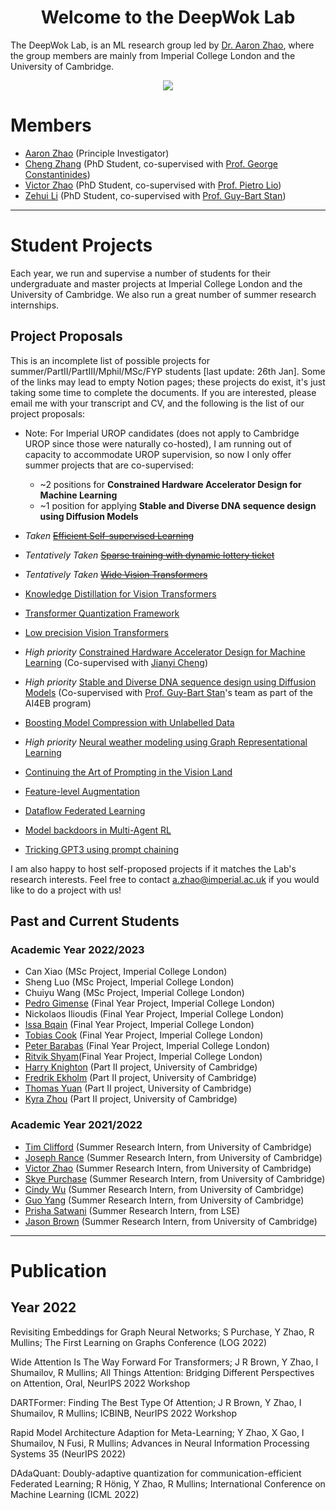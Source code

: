 <center> <h1>Welcome to the DeepWok Lab</h1> </center>

The DeepWok Lab, is an ML research group led by [Dr. Aaron Zhao](https://aaronzhao.me/), where the group members are mainly from Imperial College London and the University of Cambridge.

<center>
<img src="{{site.baseurl}}/deepwok2.png">
</center>



# Members

* [Aaron Zhao](https://aaronzhao.me/)  (Principle Investigator)
* [Cheng Zhang](https://www.linkedin.com/in/cheng-zhang-2aa1061a1/?originalSubdomain=cn) (PhD Student, co-supervised with [Prof. George Constantinides](https://cas.ee.ic.ac.uk/people/gac1/))
* [Victor Zhao](https://victorzxy.github.io/) (PhD Student, co-supervised with [Prof. Pietro Lio](https://www.cl.cam.ac.uk/~pl219/))
* [Zehui Li](https://healthtechweb.com/) (PhD Student, co-supervised with [Prof. Guy-Bart Stan](https://gstan.bg-research.cc.ic.ac.uk/welcome.html#Group_members))

---
# Student Projects

Each year, we run and supervise a number of students for their undergraduate and master projects at Imperial College London and the University of Cambridge. We also run a great number of summer research internships.

## Project Proposals

This is an incomplete list of possible projects for summer/PartII/PartIII/Mphil/MSc/FYP students [last update: 26th Jan].
Some of the links may lead to empty Notion pages; these projects do exist, it's just taking some time to complete the documents.
If you are interested, please email me with your transcript and CV, and the following is the list of our project proposals:

* Note: For Imperial UROP candidates (does not apply to Cambridge UROP since those were naturally co-hosted), I am running out of capacity to accommodate UROP supervision, so now I only offer summer projects that are co-supervised:
	- ~2 positions for **Constrained Hardware Accelerator Design for Machine Learning**
  * ~1 position for applying **Stable and Diverse DNA sequence design using Diffusion Models**


* *Taken* ~~[Efficient Self-supervised Learning](https://pie-ear-389.notion.site/Efficient-Self-supervised-Learning-77ee286a7d264a74972ab31e7ccef116)~~
* *Tentatively Taken* ~~[Sparse training with dynamic lottery ticket](https://pie-ear-389.notion.site/Sparse-training-with-dynamic-lottery-ticket-0a5139b599bc42269e406be205ac76b6)~~
* *Tentatively Taken* ~~[Wide Vision Transformers](https://pie-ear-389.notion.site/Wide-Vision-Transformers-477d606ba68a4097856cdcd59f0e4391)~~
* [Knowledge Distillation for Vision Transformers](https://pie-ear-389.notion.site/Knowledge-Distillation-for-Vision-Transformers-eb3d0d5a072144ec9538112a25ad31b3)
* [Transformer Quantization Framework](https://www.notion.so/Transformer-Quantization-Framework-cb3530272681413fa403d07064b03c32)
* [Low precision Vision Transformers](https://pie-ear-389.notion.site/Low-precision-Vision-Transformers-f8257f92d3ea4d549e2a5fbdf497f4f4)
* *High priority* [Constrained Hardware Accelerator Design for Machine Learning](https://pie-ear-389.notion.site/Stable-and-Diverse-DNA-sequence-design-using-Diffusion-Models-49717add86354b238678647da942b6af) (Co-supervised with [Jianyi Cheng](https://jianyicheng.github.io/))
* *High priority* [Stable and Diverse DNA sequence design using Diffusion Models](https://www.notion.so/Stable-and-Diverse-DNA-sequence-design-using-Diffusion-Models-49717add86354b238678647da942b6af) (Co-supervised with [Prof. Guy-Bart Stan](https://www.imperial.ac.uk/people/g.stan)'s team as part of the AI4EB program)
* [Boosting Model Compression with Unlabelled Data](https://pie-ear-389.notion.site/Model-Compression-with-unlabelled-data-64a44c8225c34022a36f829e871f96af)
* *High priority* [Neural weather modeling using Graph Representational Learning](https://pie-ear-389.notion.site/Neural-weather-modeling-using-Graph-Representational-Learning-79ff11d0fe664b77818920ecbf967d15)
* [Continuing the Art of Prompting in the Vision Land](https://pie-ear-389.notion.site/Continuing-the-Art-of-Prompting-in-the-Vision-Land-74186f9ece5c48e1939affe78bbf1b14)
* [Feature-level Augmentation](https://www.notion.so/Feature-level-Augmentation-8609e4d1cd7149f496121ab498eb4a86)
* [Dataflow Federated Learning](https://pie-ear-389.notion.site/Dataflow-learning-for-distributed-systems-d5933bf9f27245958de6967d33a410d3)
* [Model backdoors in Multi-Agent RL](https://pie-ear-389.notion.site/Model-backdoors-in-Multi-Agent-RL-20eb3e95b4d2476a83703565689a6d13)
* [Tricking GPT3 using prompt chaining](https://pie-ear-389.notion.site/Tricking-GPT3-using-chaining-1de895a0d5ce4e07882b9faf0a2e183b)

I am also happy to host self-proposed projects if it matches the Lab's research interests. Feel free to contact a.zhao@imperial.ac.uk if you would like to do a project with us!

## Past and Current Students

### Academic Year 2022/2023

* Can Xiao (MSc Project, Imperial College London)
* Sheng Luo (MSc Project, Imperial College London)
* Chuiyu Wang (MSc Project, Imperial College London)
* [Pedro Gimense](https://www.pedrogimenes.co.uk/) (Final Year Project, Imperial College London)
* Nickolaos Ilioudis (Final Year Project, Imperial College London)
* [Issa Bqain](https://issabqain.com/) (Final Year Project, Imperial College London)
* [Tobias Cook](https://www.linkedin.com/in/tobias-cook-542b10250/) (Final Year Project, Imperial College London)
* [Peter Barabas](https://www.linkedin.com/in/peter-barabas-195395230/?trk=people-guest_people_search-card&originalSubdomain=uk) (Final Year Project, Imperial College London)
* [Ritvik Shyam](https://ritvikshyam19.wixsite.com/ritvik-shyam)(Final Year Project, Imperial College London)
* [Harry Knighton](https://www.linkedin.com/in/harry-knighton-971452223/?originalSubdomain=uk) (Part II project, University of Cambridge)
* [Fredrik Ekholm](https://www.linkedin.com/in/fredrik-ekholm-503711146/?originalSubdomain=se) (Part II project, University of Cambridge)
* [Thomas Yuan](https://hk.linkedin.com/in/thomasyuan1) (Part II project, University of Cambridge)
* [Kyra Zhou](https://uk.linkedin.com/in/kyra-zhou) (Part II project, University of Cambridge)

### Academic Year 2021/2022

* [Tim Clifford](https://tim.clifford.lol/) (Summer Research Intern, from University of Cambridge)
* [Joseph Rance](https://www.cst.cam.ac.uk/people/jr879) (Summer Research Intern, from University of Cambridge)
* [Victor Zhao](https://victorzxy.github.io/) (Summer Research Intern, from University of Cambridge)
* [Skye Purchase](https://www.cst.cam.ac.uk/people/atp45) (Summer Research Intern, from University of Cambridge)
* [Cindy Wu](<https://www.linkedin.com/in/cindywux/>) (Summer Research Intern, from University of Cambridge)
* [Guo Yang](https://uk.linkedin.com/in/guo-yang-1b492a21b) (Summer Research Intern, from University of Cambridge)
* [Prisha Satwani](https://uk.linkedin.com/in/prishasatwani) (Summer Research Intern, from LSE)
* [Jason Brown](https://gitlab.com/jrbrown) (Summer Research Intern, from University of Cambridge)

---

# Publication

## Year 2022

Revisiting Embeddings for Graph Neural Networks; S Purchase, Y Zhao, R Mullins; The First Learning on Graphs Conference (LOG 2022)

Wide Attention Is The Way Forward For Transformers;
J R Brown, Y Zhao, I Shumailov, R Mullins;
All Things Attention: Bridging Different Perspectives on Attention, Oral, NeurIPS 2022 Workshop

DARTFormer: Finding The Best Type Of Attention;
J R Brown, Y Zhao, I Shumailov, R Mullins;
ICBINB,  NeurIPS 2022 Workshop

Rapid Model Architecture Adaption for Meta-Learning;
Y Zhao, X Gao, I Shumailov, N Fusi, R Mullins;
Advances in Neural Information Processing Systems 35 (NeurIPS 2022)

DAdaQuant: Doubly-adaptive quantization for communication-efficient Federated Learning;
R Hönig, Y Zhao, R Mullins;
International Conference on Machine Learning (ICML 2022)
